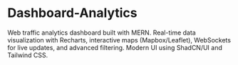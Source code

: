 # Dashboard-Analytics
Web traffic analytics dashboard built with MERN. Real-time data visualization with Recharts, interactive maps (Mapbox/Leaflet), WebSockets for live updates, and advanced filtering. Modern UI using ShadCN/UI and Tailwind CSS.
